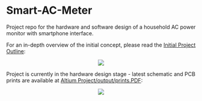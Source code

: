 # Smart-AC-Meter
Project repo for the hardware and software design of a household AC power monitor with smartphone interface.

For an in-depth overview of the initial concept, please read the [Initial Project Outline](https://github.com/lachlan383/Smart-AC-Monitor/raw/master/Documentation/Initial%20Project%20Outline.docx):

<p align="center"> 
<a href="https://github.com/lachlan383/Smart-AC-Monitor/raw/master/Documentation/Initial%20Project%20Outline.docx">
<img src="https://github.com/lachlan383/Smart-AC-Monitor/raw/master/Documentation/Initial%20Project%20Outline%20500px.png">
</a>
</p>

Project is currently in the hardware design stage - latest schematic and PCB prints are available at [Altium Project/output/prints.PDF](https://github.com/lachlan383/Smart-AC-Monitor/blob/master/Altium%20Project/output/prints.PDF):

<p align="center"> 
<a href="https://github.com/lachlan383/Smart-AC-Monitor/blob/master/Altium%20Project/output/prints.PDF">
<img src="https://github.com/lachlan383/Smart-AC-Monitor/raw/master/Documentation/prints_thumbnail_800px.png">
</a>
</p>
